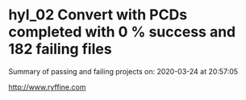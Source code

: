 # hyl_02 Convert with PCDs completed with 0 % success and 182 failing files

Summary of passing and failing projects on: 2020-03-24 at 20:57:05

http://www.ryffine.com
